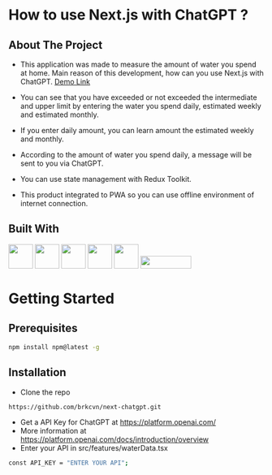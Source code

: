 # How to use Next.js with ChatGPT ?

## About The Project

- This application was made to measure the amount of water you spend at home. Main reason of this development, how can you use Next.js with ChatGPT. <a href="https://next-chatgpt-last.vercel.app/" target="_blank">Demo Link</a>

- You can see that you have exceeded or not exceeded the intermediate and upper limit by entering the water you spend daily, estimated weekly and estimated monthly.

- If you enter daily amount, you can learn amount the estimated weekly and monthly.

- According to the amount of water you spend daily, a message will be sent to you via ChatGPT.

- You can use state management with Redux Toolkit.

- This product integrated to PWA so you can use offline environment of internet connection.

## Built With

<img src="https://upload.wikimedia.org/wikipedia/commons/a/a7/React-icon.svg" width=48 height=48>
<img src="https://upload.wikimedia.org/wikipedia/commons/8/8e/Nextjs-logo.svg" width=48 height=48 />
<img src="https://upload.wikimedia.org/wikipedia/commons/4/4c/Typescript_logo_2020.svg" width=48 height=48>
<img src="https://cdn.worldvectorlogo.com/logos/redux.svg" width=48 height=48>
<img src="https://upload.wikimedia.org/wikipedia/commons/0/04/ChatGPT_logo.svg" width=48 height=48>
<img src="https://upload.wikimedia.org/wikipedia/commons/9/95/Tailwind_CSS_logo.svg" width=100 height=25>

# Getting Started

## Prerequisites
```bash
npm install npm@latest -g
```

## Installation
- Clone the repo
```bash
https://github.com/brkcvn/next-chatgpt.git
```
- Get a API Key for ChatGPT at https://platform.openai.com/
- More information at https://platform.openai.com/docs/introduction/overview
- Enter your API in src/features/waterData.tsx
```bash
const API_KEY = "ENTER YOUR API";
```
